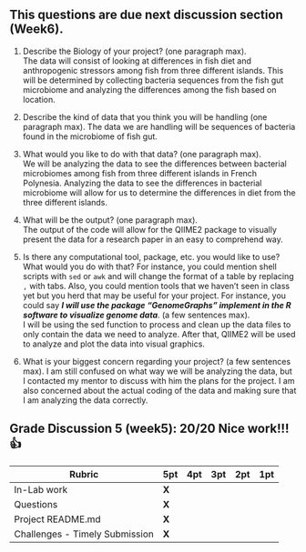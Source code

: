 ## This questions are due next discussion section (Week6).

1. Describe the Biology of your project? (one paragraph max).  
    The data will consist of looking at differences in fish diet and anthropogenic stressors among fish from three different islands. This will be determined by collecting bacteria sequences from the fish gut microbiome and analyzing the differences among the fish based on location.

2. Describe the kind of data that you think you will be handling (one paragraph max).
    The data we are handling will be sequences of bacteria found in the microbiome of fish gut.

3. What would you like to do with that data? (one paragraph max).  
    We will be analyzing the data to see the differences between bacterial microbiomes among fish from three different islands in French Polynesia. Analyzing the data to see the differences in bacterial microbiome will allow for us to determine the differences in diet from the three different islands. 

4. What will be the output? (one paragraph max).  
    The output of the code will allow for the QIIME2 package to visually present the data for a research paper in an easy to comprehend way.

5. Is there any computational tool, package, etc. you would like to use? What would you do with that? For instance, you could mention shell scripts with `sed` or `awk` and will change the format of a table by replacing `,` with tabs. 
Also, you could mention tools that we haven’t seen in class yet but you herd that may be useful for your project. 
For instance, you could say 
***I will use the package “GenomeGraphs” implement in the R software to visualize genome data***. (a few sentences max).  
    I will be using the sed function to process and clean up the data files to only contain the data we need to analyze. After that, QIIME2 will be used to analyze and plot the data into visual graphics.

6. What is your biggest concern regarding your project? (a few sentences max).
    I am still confused on what way we will be analyzing the data, but I contacted my mentor to discuss with him the plans for the project. I am also concerned about the actual coding of the data and making sure that I am analyzing the data correctly.

## Grade Discussion 5 (week5): 20/20 Nice work!!! :thumbsup:

| **Rubric** | **5pt** | **4pt** | **3pt** | **2pt** | **1pt** |
| --- | ---| --- | --- | --- | --- |
| In-Lab work | **X** | | | |
| Questions | **X** | | | |
| Project README.md | **X** | | | |
| Challenges - Timely Submission | **X** | | | |

